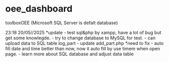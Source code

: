 # oee_dashboard
toolboxOEE (Microsoft SQL Server is defalt database)

23:18 20/05//2025 
  *update
    - test sql&php by xampp, have a lot of bug but get some knowlegde.
    - try to change database to MySQL for test.
    - can upload data to SQL table log_part
    - update add_part.php
  *need to fix
    - auto fill date and time better than now, now it auto fill by use timem when open page.
    - learn more about SQL database and adjust data table
